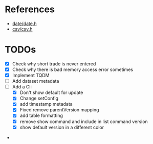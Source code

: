 # References
- [date/date.h](https://stackoverflow.com/questions/21021388/how-to-parse-a-date-string-into-a-c11-stdchrono-time-point-or-similar)
- [csv/csv.h](https://github.com/ben-strasser/fast-cpp-csv-parser)


# TODOs
- [x] Check why short trade is never entered
- [x] Check why there is bad memory access error sometimes
- [x] Implement TQDM
- [ ] Add dataset metadata
- [ ] Add a Cli
  - [x] Don't show default for update 
  - [x] Change setConfig
  - [x] add timestamp metadata
  - [x] Fixed remove parentVersion mapping
  - [x] add table formatting
  - [x] remove show command and include in list command version
  - [x] show default version in a different color
- 